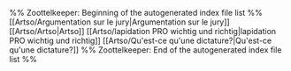 %% Zoottelkeeper: Beginning of the autogenerated index file list  %%
 [[Artso/Argumentation sur le jury|Argumentation sur le jury]]
 [[Artso/Artso|Artso]]
 [[Artso/lapidation PRO wichtig und richtig|lapidation PRO wichtig und richtig]]
 [[Artso/Qu'est-ce qu'une dictature?|Qu'est-ce qu'une dictature?]]
%% Zoottelkeeper: End of the autogenerated index file list  %%
